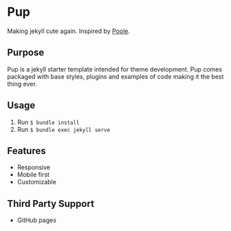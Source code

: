 # Pup
Making jekyll cute again. Inspired by [Poole](https://github.com/poole/poole).

## Purpose
Pup is a jekyll starter template intended for theme development. Pup comes packaged with base styles, plugins and examples of code making it the best thing ever.

## Usage

1. Run `$ bundle install`
2. Run `$ bundle exec jekyll serve`

## Features
* Responsive
* Mobile first
* Customizable

## Third Party Support
* GitHub pages
